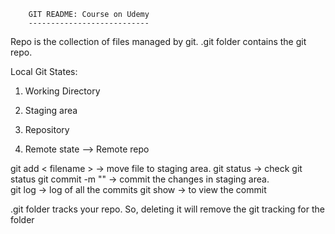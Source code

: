 
		GIT README: Course on Udemy
		---------------------------

Repo is the collection of files managed by git. 
.git folder contains the git repo. 

Local Git States: 
1. Working Directory 
2. Staging area	
3. Repository 

4. Remote state --> Remote repo 


git add < filename > 		-> move file to staging area. 
git status 			-> check git status 
git commit -m "<message>" 	-> commit the changes in staging area.   
git log 			-> log of all the commits 
git show 			-> to view the commit 

.git folder tracks your repo. So, deleting it will remove the git tracking for the folder 


